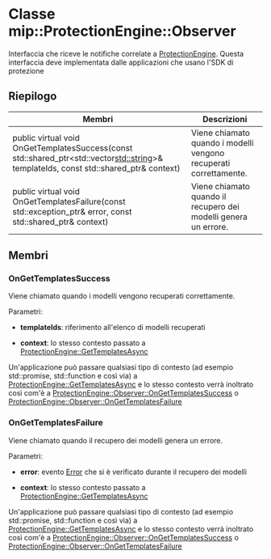 # <a name="class-mipprotectionengineobserver"></a>Classe mip::ProtectionEngine::Observer 
Interfaccia che riceve le notifiche correlate a [ProtectionEngine](class_mip_protectionengine.md).
Questa interfaccia deve implementata dalle applicazioni che usano l'SDK di protezione
  
## <a name="summary"></a>Riepilogo
 Membri                        | Descrizioni                                
--------------------------------|---------------------------------------------
public virtual void OnGetTemplatesSuccess(const std::shared_ptr<std::vector<std::string>>& templateIds, const std::shared_ptr<void>& context)  |  Viene chiamato quando i modelli vengono recuperati correttamente.
public virtual void OnGetTemplatesFailure(const std::exception_ptr& error, const std::shared_ptr<void>& context)  |  Viene chiamato quando il recupero dei modelli genera un errore.
  
## <a name="members"></a>Membri
  
### <a name="ongettemplatessuccess"></a>OnGetTemplatesSuccess
Viene chiamato quando i modelli vengono recuperati correttamente.

Parametri:  
* **templateIds**: riferimento all'elenco di modelli recuperati 


* **context**: lo stesso contesto passato a [ProtectionEngine::GetTemplatesAsync](class_mip_protectionengine.md#gettemplatesasync)


Un'applicazione può passare qualsiasi tipo di contesto (ad esempio std::promise, std::function e così via) a [ProtectionEngine::GetTemplatesAsync](class_mip_protectionengine.md#gettemplatesasync) e lo stesso contesto verrà inoltrato così com'è a [ProtectionEngine::Observer::OnGetTemplatesSuccess](class_mip_protectionengine_observer.md#ongettemplatessuccess) o [ProtectionEngine::Observer::OnGetTemplatesFailure](class_mip_protectionengine_observer.md#ongettemplatesfailure)
  
### <a name="ongettemplatesfailure"></a>OnGetTemplatesFailure
Viene chiamato quando il recupero dei modelli genera un errore.

Parametri:  
* **error**: evento [Error](class_mip_error.md) che si è verificato durante il recupero dei modelli 


* **context**: lo stesso contesto passato a [ProtectionEngine::GetTemplatesAsync](class_mip_protectionengine.md#gettemplatesasync)


Un'applicazione può passare qualsiasi tipo di contesto (ad esempio std::promise, std::function e così via) a [ProtectionEngine::GetTemplatesAsync](class_mip_protectionengine.md#gettemplatesasync) e lo stesso contesto verrà inoltrato così com'è a [ProtectionEngine::Observer::OnGetTemplatesSuccess](class_mip_protectionengine_observer.md#ongettemplatessuccess) o [ProtectionEngine::Observer::OnGetTemplatesFailure](class_mip_protectionengine_observer.md#ongettemplatesfailure)